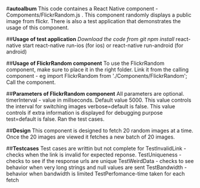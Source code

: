 #**autoalbum**
This code containes a React Native component - Compoments/FlickrRandom.js . This component randomly displays a public image from flickr. 
There is also a test application that demonstrates the usage of this component.

##**Usage of test application**
*Download the code from git*
*npm install*
react-native start
react-native run-ios (for ios)
or react-native run-android (for android)

##**Usage of FlickrRandom component**
To use the FlickrRandom component, make sure to place it in the right folder.
Link it from the calling component - eg import FlickrRandom from './Components/FlickrRandom';
Call the component.

##**Parameters of FlickrRandom component**
All parameters are optional.
timerInterval - value in millseconds. Default value 5000. This value controls the interval for switching images
verbose=default is false. This value controls if extra information is displayed for debugging purpose
test=default is false. Ran the test cases.

##**Design**
This component is designed to fetch 20 random images at a time. Once the 20 images are viewed it fetches a new batch of 20 images.


##**Testcases**
Test cases are writtin but not complete for 
TestInvalidLink - checks when the link is invalid for expected reponse.
TestUniqueness - checks to see if the response urls are unique
TestWeirdData - checks to see behavior when very long strings and null values are sent
TestBandwidth - behavior when bandwidth is limited
TestPerfomance-time taken for each fetch
